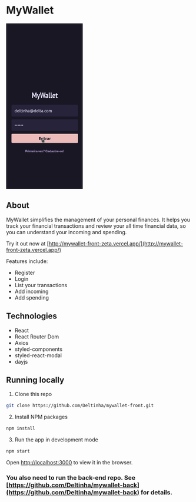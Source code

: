 # MyWallet

<img style="height: 450px;" src="./mywallet.gif" />

## About

MyWallet simplifies the management of your personal finances. It helps you track your financial transactions and review your all time financial data, so you can understand your incoming and spending.

Try it out now at [http://mywallet-front-zeta.vercel.app/](http://mywallet-front-zeta.vercel.app/)

Features include:

- Register
- Login
- List your transactions
- Add incoming
- Add spending

## Technologies

- React
- React Router Dom
- Axios
- styled-components
- styled-react-modal
- dayjs

## Running locally

1. Clone this repo

```sh
git clone https://github.com/Deltinha/mywallet-front.git
```

2. Install NPM packages

```sh
npm install
```

3. Run the app in development mode

```sh
npm start
```

Open [http://localhost:3000](http://localhost:3000) to view it in the browser. 

### You also need to run the back-end repo.  See [https://github.com/Deltinha/mywallet-back](https://github.com/Deltinha/mywallet-back) for details.